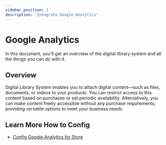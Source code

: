 ```yaml
---
sidebar_position: 1
description: 'Integrate Google Analytics'
---
```


# Google Analytics

In this document, you’ll get an overview of the digital library system and all the things you can do with it.

## Overview

Digital Library System enables you to attach digital content—such as files, documents, or videos to your products. You can restrict access to this content based on purchases or set periodic availability. Alternatively, you can make content freely accessible without any purchase requirements, providing versatile options to meet your business needs.


## Learn More How to Config

- [Config Google Analytics for Store](./config.mdx)
